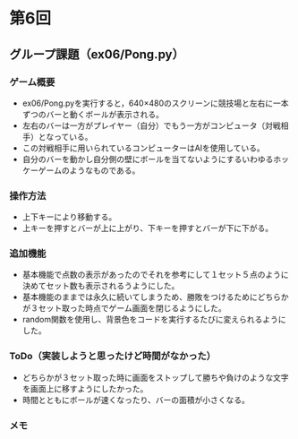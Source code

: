# 第6回
## グループ課題（ex06/Pong.py）
### ゲーム概要
- ex06/Pong.pyを実行すると，640×480のスクリーンに競技場と左右に一本ずつのバーと動くボールが表示される。
- 左右のバーは一方がプレイヤー（自分）でもう一方がコンピュータ（対戦相手）となっている。
- この対戦相手に用いられているコンピューターはAIを使用している。
- 自分のバーを動かし自分側の壁にボールを当てないようにするいわゆるホッケーゲームのようなものである。
### 操作方法
- 上下キーにより移動する。
- 上キーを押すとバーが上に上がり、下キーを押すとバーが下に下がる。
### 追加機能
- 基本機能で点数の表示があったのでそれを参考にして１セット５点のように決めてセット数も表示されるうようにした。
- 基本機能のままでは永久に続いてしまうため、勝敗をつけるためにどちらかが３セット取った時点でゲーム画面を閉じるようにした。
- random関数を使用し、背景色をコードを実行するたびに変えられるようにした。
### ToDo（実装しようと思ったけど時間がなかった）
- どちらかが３セット取った時に画面をストップして勝ちや負けのような文字を画面上に移すようにしたかった。
- 時間とともにボールが速くなったり、バーの面積が小さくなる。
### メモ